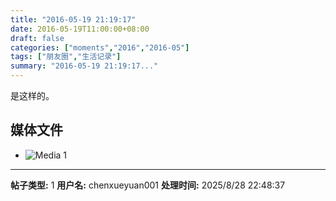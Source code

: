 ```yaml
---
title: "2016-05-19 21:19:17"
date: 2016-05-19T11:00:00+08:00
draft: false
categories: ["moments","2016","2016-05"]
tags: ["朋友圈","生活记录"]
summary: "2016-05-19 21:19:17..."
---
```


是这样的。

## 媒体文件

- ![Media 1](/Moments/photos/2016-05-19/201605192119170.jpg)

---

**帖子类型:** 1
**用户名:** chenxueyuan001
**处理时间:** 2025/8/28 22:48:37